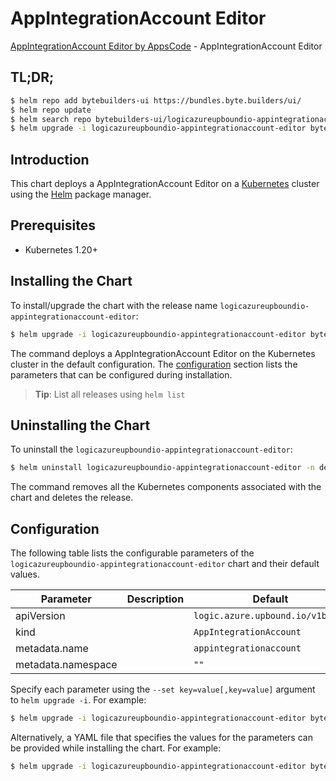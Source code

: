# AppIntegrationAccount Editor

[AppIntegrationAccount Editor by AppsCode](https://byte.builders) - AppIntegrationAccount Editor

## TL;DR;

```bash
$ helm repo add bytebuilders-ui https://bundles.byte.builders/ui/
$ helm repo update
$ helm search repo bytebuilders-ui/logicazureupboundio-appintegrationaccount-editor --version=v0.4.18
$ helm upgrade -i logicazureupboundio-appintegrationaccount-editor bytebuilders-ui/logicazureupboundio-appintegrationaccount-editor -n default --create-namespace --version=v0.4.18
```

## Introduction

This chart deploys a AppIntegrationAccount Editor on a [Kubernetes](http://kubernetes.io) cluster using the [Helm](https://helm.sh) package manager.

## Prerequisites

- Kubernetes 1.20+

## Installing the Chart

To install/upgrade the chart with the release name `logicazureupboundio-appintegrationaccount-editor`:

```bash
$ helm upgrade -i logicazureupboundio-appintegrationaccount-editor bytebuilders-ui/logicazureupboundio-appintegrationaccount-editor -n default --create-namespace --version=v0.4.18
```

The command deploys a AppIntegrationAccount Editor on the Kubernetes cluster in the default configuration. The [configuration](#configuration) section lists the parameters that can be configured during installation.

> **Tip**: List all releases using `helm list`

## Uninstalling the Chart

To uninstall the `logicazureupboundio-appintegrationaccount-editor`:

```bash
$ helm uninstall logicazureupboundio-appintegrationaccount-editor -n default
```

The command removes all the Kubernetes components associated with the chart and deletes the release.

## Configuration

The following table lists the configurable parameters of the `logicazureupboundio-appintegrationaccount-editor` chart and their default values.

|     Parameter      | Description |                   Default                   |
|--------------------|-------------|---------------------------------------------|
| apiVersion         |             | <code>logic.azure.upbound.io/v1beta1</code> |
| kind               |             | <code>AppIntegrationAccount</code>          |
| metadata.name      |             | <code>appintegrationaccount</code>          |
| metadata.namespace |             | <code>""</code>                             |


Specify each parameter using the `--set key=value[,key=value]` argument to `helm upgrade -i`. For example:

```bash
$ helm upgrade -i logicazureupboundio-appintegrationaccount-editor bytebuilders-ui/logicazureupboundio-appintegrationaccount-editor -n default --create-namespace --version=v0.4.18 --set apiVersion=logic.azure.upbound.io/v1beta1
```

Alternatively, a YAML file that specifies the values for the parameters can be provided while
installing the chart. For example:

```bash
$ helm upgrade -i logicazureupboundio-appintegrationaccount-editor bytebuilders-ui/logicazureupboundio-appintegrationaccount-editor -n default --create-namespace --version=v0.4.18 --values values.yaml
```
